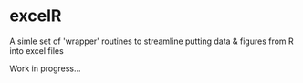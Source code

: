 # excelR

A simle set of 'wrapper' routines to streamline putting data & figures from R into excel files

Work in progress...
